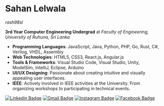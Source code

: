 # Sahan Lelwala  
 _rash98sl_

**3rd Year Computer Engineering Undergrad** at _Faculty of Engineering, University of Ruhuna, Sri Lanka_

- **Programming Languages**: JavaScript, Java, Python, PHP, Go, Rust, C#, Verilog, VHDL, Assembly
- **Web Technologies**: HTML5, CSS3, React.js, Angular.js
- **Tools & Frameworks**: Visual Studio Code, Visual Studio, Unity, ModelSim, IntelliJ, Eclipse, Arduino
- **UI/UX Designing**: Passionate about creating intuitive and visually appealing user interfaces.
- **IEEE**: Actively involved in IEEE activities at the University. From organizing workshops to participating in technical events.

[![Linkedin Badge](https://img.shields.io/badge/-Sahan_Lelwala-0077B5?style=flat-square&logo=Linkedin&logoColor=white&lik=https://www.linkedin.com/in/sahan-lelwala/)](https://www.linkedin.com/in/sahan-lelwala/)
[![Gmail Badge](https://img.shields.io/badge/-sahanrashmikaslk@gmail.com-c71610?style=flat-square&logo=Gmail&logoColor=white&link=mailto:sahanrashmikaslk@gmail.com)](mailto:sahanrashmiksaslk@gmail.com)
[![Instagram Badge](https://img.shields.io/badge/-_rash_98sl_-FF3B92?style=flat-square&logo=Instagram&logoColor=white&link=https://www.instagram.com/_rash_98sl_/)](https://www.instagram.com/_rash_98sl_/)
[![Facebook Badge](https://img.shields.io/badge/-Sahan_Rashmika-1877F2?style=flat-square&logo=Facebook&logoColor=white&link=https://www.facebook.com/sahan.rashmika.921/)](https://www.facebook.com/sahan.rashmika.921/)


